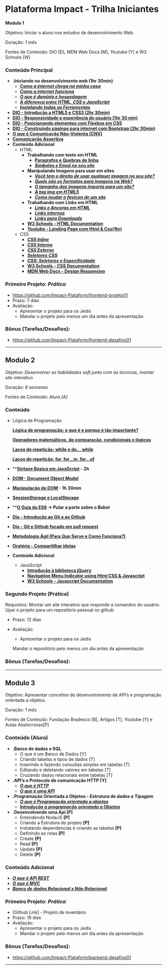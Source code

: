 # Plataforma Impact - Trilha Iniciantes

**Modulo 1**

Objetivo: Iniciar o aluno nos estudos de desenvolvimento Web.

Duração: *1 mês*

Fontes de Conteúdo: DIO [D], MDN Web Docs [M], Youtube [Y] e W3 Schools [W]

### Conteúdo Principal

- **.Iniciando no desenvolvimento web (1hr 30min)**
    - [***Como a internet chega na minha casa***](https://youtu.be/F74GKCLXUWM?t=138)
    - [***Como a internet funciona***](https://youtu.be/nlO5hySqJFA?t=116)
    - ***[O que é domínio e hospedagem](https://youtu.be/RFHSt1PCy0k?t=102)***
    - [***A diferença entre HTML, CSS e JavaScript***](https://youtu.be/B4FU3NFRTDw?t=6)
    - [***Instalando todas as Ferramentas***](https://www.youtube.com/watch?v=UForX7ehChM)
- **[DIO - Introdução a HTML5 e CSS3 (2hr 30min)](https://web.dio.me/course/introducao-criacao-de-websites-com-html5-e-css3/learning/462f831d-5fdf-485e-bf07-1d391eb94ac8/?back=/browse)**
- **[DIO - Responsividade e experiência do usuário (1hr 30 min)](https://web.dio.me/course/conceitos-de-responsividade-e-experiencia-do-usuario-1/learning/9261b941-1d0e-4984-8757-4e2bd8f42ae0/?back=/browse)**
- [**DIO - Posicionando elementos com Flexbox em CSS**](https://web.dio.me/course/posicionando-elementos-com-flexbox-em-css/learning/46f1e8c7-ef6e-458e-ad4e-369fc65faba7/?back=/browse)
- **[DIO - Construindo páginas para internet com Bootstrap (2hr 30min)](https://web.dio.me/course/crie-paginas-responsivas-na-web-utilizando-um-poderoso-framework/learning/d5695916-44d4-4d47-9db4-0bc829264835/?back=/browse)**
- ****[O que é Comunicação Não-Violenta (CNV)](https://www.napratica.org.br/comunicacao-nao-violenta/)****
- [**Comunicação Assertiva**](https://conteudo.movidesk.com/o-que-e-comunicacao-assertiva/)
- **Conteúdo Adicional**
    - HTML
        - **Trabalhando com texto em HTML**
            - [**Paragrafos e Quebras de linha**](https://youtu.be/f6NTJdtEFOc?t=117)
            - [***Símbolos e Emoji no seu site***](https://youtu.be/nhMdFe3WwYc?t=126)
        - **Manipulando Imagens para usar em sites**
            - ***[Você tem o direito de usar qualquer imagem no seu site?](https://youtu.be/bDULqeGEvAw?t=156)***
            - [***Quais são os formatos para imagens na Web?***](https://youtu.be/xg-vHgLF0mI?t=145)
            - [***O tamanho das imagens importa para um site?***](https://youtu.be/8rkuukKA8a4?t=128)
            - [***A tag img em HTML5***](https://youtu.be/CwOmEetWMnU?t=152)
            - [***Como mudar o favicon de um site***](https://youtu.be/1ZeettFfxys?t=168)
        - **Trabalhando com Links em HTML**
            - [***Links e Ancoras em HTML***](https://www.youtube.com/watch?v=LeOVXQDsAIY)
            - [***Links internos***](https://youtu.be/LeLnlT-ZKw8?t=119)
            - [***Links para Downloads***](https://youtu.be/Jszz7M676y8?t=135)
        - [**W3 Schools - HTML Documentation**](https://w3schools.com/html/default.asp)
        - **[Youtube - Landing Page com Html & Css(1hr)](https://www.youtube.com/watch?v=llF6vD-RljE)**
    - CSS
        - [***CSS Inline***](https://youtu.be/byqhpuVpvEI?t=165)
        - [***CSS Interno***](https://youtu.be/fzyab4P2pn8?t=136)
        - [***CSS Externo***](https://youtu.be/-i1JVMspDJQ?t=132)
        - [***Seletores CSS***](https://www.youtube.com/watch?v=ahYHSBue7wE)
        - [***CSS: Seletores e Especificidade***](https://www.youtube.com/watch?v=dPL23aVRIlc)
        - **[W3 Schools - CSS Documentation](https://www.w3schools.com/css/)**
        - [**MDN Web Docs - Design Responsivo**](https://developer.mozilla.org/pt-BR/docs/Learn/CSS/CSS_layout/Responsive_Design)

### **Primeiro Projeto: *Prática***

- https://github.com/Impact-Plataform/frontend-projeto01
- Prazo: 7 dias
- Avaliação:
    - Apresentar o projeto para os Jedis
    - Mandar o projeto pelo menos um dia antes da apresentação

### Bônus (Tarefas/Desafios):

- https://github.com/Impact-Plataform/frontend-desafios01

_______________________________________________________________________

## **Modulo 2**

Objetivo: *Desenvolver as habilidades soft junto com as técnicas, montar site interativo*

Duração: *6 semanas*

Fontes de Conteúdo: *Alura [A]*

### Conteúdo

- Lógica de Programação
    
    **[Lógica de programação: o que é e porque é tão importante?](https://www.alura.com.br/artigos/algoritmos-e-logica-de-programacao?gclid=Cj0KCQjw06OTBhC_ARIsAAU1yOW4CKbbU-ZNXEucgf--U0Cf-HLBkFB2XBZPsPJ0t0Y9rkaTNLLybzcaAo4VEALw_wcB)**
    
    [**Operadores matemáticos, de comparação, condicionais e lógicos**](https://woliveiras.com.br/posts/operadores-matem%C3%A1ticos-de-compara%C3%A7%C3%A3o-condicionais-e-l%C3%B3gicos/)
    
    **[Laços de repetição: while e do... while](https://woliveiras.com.br/posts/la%C3%A7os-de-repeti%C3%A7%C3%A3o-while-e-do-while/)**
    
    **[Laços de repetição: for, for...in, for...of](https://woliveiras.com.br/posts/la%C3%A7os-de-repeti%C3%A7%C3%A3o-for-for-in-for-of/)**
    
- ****[Sintaxe Básica em JavaScript](https://web.dio.me/course/sintaxe-basica-em-javascript/learning/780c7e66-bc21-401f-b3ea-c844898b3614?back=/browse) - 2h**
- ****[DOM - Document Object Model](http://devfuria.com.br/javascript/dom/)****
- **[Manipulação de DOM](https://www.youtube.com/watch?v=UftSB4DaRU4) - 1h 30min**
- **[SessionStorage e LocalStorage](https://www.treinaweb.com.br/blog/quando-usar-sessionstorage-e-localstorage)**
- ****[O Guia do ES6](https://medium.com/@matheusml/o-guia-do-es6-tudo-que-voc%C3%AA-precisa-saber-8c287876325f) → Pular a parte sobre o Babel**

- [**Dio - Introdução ao Git e ao Github**](https://web.dio.me/course/introducao-ao-git-e-ao-github/learning/75b9fe49-6ed4-4480-83a7-7e37fc356aa9/?back=/browse)
- **[Dio - Git e Github focado em pull request](https://web.dio.me/course/git-e-github-focado-em-pullrequest/learning/7ee9e586-a200-41de-a075-fd6a7b4b5a1e/?back=/browse)**

- **[Metodologia Ágil (Para Que Serve e Como Funciona?)](https://www.youtube.com/watch?v=5ByWvpW2zw0&ab_channel=BlogAbriMinhaEmpresa)**
- **[Oratória - Compartilhar ideias](http://www.liceudeoratoria.com.br/o-orador-e-o-compartilhamento-de-si-mesmo/)**

- **Conteúdo Adicional**
    - JavaScript
        - ****[Introdução à biblioteca jQuery](https://web.dio.me/course/jquery-essencial/learning/3b07becd-4b8c-4538-ae36-532dc6b27866/?back=/browse)****
        - [**Navigation Menu Indicator using Html CSS & Javascript**](https://www.youtube.com/watch?v=ArTVfdHOB-M)
        - **[W3 Schools - Javascript Documentation](https://www.w3schools.com/js/)**

### Segundo Projeto (Prática)

Requisitos: Montar um site interativo que responde a comandos do usuário. Upar o projeto para um repositório pessoal no github

- Prazo: 12 dias
- Avaliação:
    - Apresentar o projeto para os Jedis
    
    Mandar o repositório pelo menos um dia antes da apresentação
    

### **Bônus (Tarefas/Desafios):**

_______________________________________________________________________

## **Modulo 3**

Objetivo: Apresentar conceitos de desenvolvimento de API’s e programação orientada a objetos.

Duração: *1 mês*

Fontes de Conteúdo: Fundação Bradesco [B], Artigos [T], Youtube [Y] e Aulas Assíncronas[P]

### Conteúdo (Alura)

- **.Banco de dados e SQL**
    - O que é um Banco de Dados [Y]
    - Criando tabelas e tipos de dados [T]
    - Inserindo e fazendo consultas simples em tabelas [T]
    - Editando e deletando valores em tabelas [T]
    - Cruzando dados relacionais entre tabelas [T]
- **.API’s e Protocolo de comunicação HTTP [Y]**
    - [***O que é HTTP***](https://www.youtube.com/watch?v=hwttZtWkXTk)
    - [***O que é uma API***](https://www.youtube.com/watch?v=vGuqKIRWosk)
- **.Programação Orientada a Objetos - Estrutura de dados e Tipagem**
    - [***O que é Programação orientada a objetos***](https://www.youtube.com/watch?v=QY0Kdg83orY)
    - [***Introdução a programação orientada a Objetos***](https://www.ev.org.br/cursos/introducao-a-programacao-orientada-a-objetos-poo)
- **.Desenvolvendo uma Api [P]**
    - Entendendo NodeJS **[P]**
    - Criando a Estrutura do projeto **[P]**
    - Instalando dependencias e criando as tabelas **[P]**
    - Definindo as rotas **[P]**
    - Create **[P]**
    - Read **[P]**
    - Update **[P]**
    - Delete **[P]**

### Conteúdo Adicional

- [***O que é API REST***](https://www.redhat.com/pt-br/topics/api/what-is-a-rest-api)
- [***O que é MVC***](https://www.lewagon.com/pt-BR/blog/o-que-e-padrao-mvc#:~:text=O%20MVC%20%C3%A9%20uma%20sigla,sejam%20mais%20r%C3%A1pidas%20e%20din%C3%A2micas.)
- [***Banco de dados Relacional x Não Relacional***](https://blog.debugeverything.com/pt/diferenca-base-de-dados-relacional-e-nao-relacional/)

### **Primeiro Projeto: *Prática***

- [Github Link] - Projeto de inventário
- Prazo: 18 dias
- Avaliação:
    - Apresentar o projeto para os Jedis
    - Mandar o projeto pelo menos um dia antes da apresentação

### Bônus (Tarefas/Desafios):

- https://github.com/Impact-Plataform/backend-desafios01

_______________________________________________________________________
